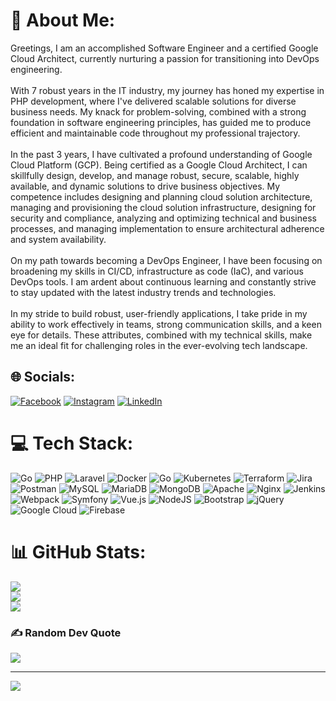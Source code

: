 # 💫 About Me:
Greetings, I am an accomplished Software Engineer and a certified Google Cloud Architect, currently nurturing a passion for transitioning into DevOps engineering.<br><br>With 7 robust years in the IT industry, my journey has honed my expertise in PHP development, where I've delivered scalable solutions for diverse business needs. My knack for problem-solving, combined with a strong foundation in software engineering principles, has guided me to produce efficient and maintainable code throughout my professional trajectory.<br><br>In the past 3 years, I have cultivated a profound understanding of Google Cloud Platform (GCP). Being certified as a Google Cloud Architect, I can skillfully design, develop, and manage robust, secure, scalable, highly available, and dynamic solutions to drive business objectives. My competence includes designing and planning cloud solution architecture, managing and provisioning the cloud solution infrastructure, designing for security and compliance, analyzing and optimizing technical and business processes, and managing implementation to ensure architectural adherence and system availability.<br><br>On my path towards becoming a DevOps Engineer, I have been focusing on broadening my skills in CI/CD, infrastructure as code (IaC), and various DevOps tools. I am ardent about continuous learning and constantly strive to stay updated with the latest industry trends and technologies.<br><br>In my stride to build robust, user-friendly applications, I take pride in my ability to work effectively in teams, strong communication skills, and a keen eye for details. These attributes, combined with my technical skills, make me an ideal fit for challenging roles in the ever-evolving tech landscape.


## 🌐 Socials:
[![Facebook](https://img.shields.io/badge/Facebook-%231877F2.svg?logo=Facebook&logoColor=white)](https://facebook.com/https://www.facebook.com/ulises.caballerocortez) [![Instagram](https://img.shields.io/badge/Instagram-%23E4405F.svg?logo=Instagram&logoColor=white)](https://instagram.com/https://www.instagram.com/ulisesvardash/) [![LinkedIn](https://img.shields.io/badge/LinkedIn-%230077B5.svg?logo=linkedin&logoColor=white)](https://linkedin.com/in/https://www.linkedin.com/in/ulises-sa%25C3%25BAl-caballero-cortez-858532129/) 

# 💻 Tech Stack:
![Go](https://img.shields.io/badge/go-%2300ADD8.svg?style=for-the-badge&logo=go&logoColor=white) ![PHP](https://img.shields.io/badge/php-%23777BB4.svg?style=for-the-badge&logo=php&logoColor=white) ![Laravel](https://img.shields.io/badge/laravel-%23FF2D20.svg?style=for-the-badge&logo=laravel&logoColor=white) ![Docker](https://img.shields.io/badge/docker-%230db7ed.svg?style=for-the-badge&logo=docker&logoColor=white) ![Go](https://img.shields.io/badge/go-%2300ADD8.svg?style=for-the-badge&logo=go&logoColor=white) ![Kubernetes](https://img.shields.io/badge/kubernetes-%23326ce5.svg?style=for-the-badge&logo=kubernetes&logoColor=white) ![Terraform](https://img.shields.io/badge/terraform-%235835CC.svg?style=for-the-badge&logo=terraform&logoColor=white) ![Jira](https://img.shields.io/badge/jira-%230A0FFF.svg?style=for-the-badge&logo=jira&logoColor=white) ![Postman](https://img.shields.io/badge/Postman-FF6C37?style=for-the-badge&logo=postman&logoColor=white) ![MySQL](https://img.shields.io/badge/mysql-%2300f.svg?style=for-the-badge&logo=mysql&logoColor=white) ![MariaDB](https://img.shields.io/badge/MariaDB-003545?style=for-the-badge&logo=mariadb&logoColor=white) ![MongoDB](https://img.shields.io/badge/MongoDB-%234ea94b.svg?style=for-the-badge&logo=mongodb&logoColor=white) ![Apache](https://img.shields.io/badge/apache-%23D42029.svg?style=for-the-badge&logo=apache&logoColor=white) ![Nginx](https://img.shields.io/badge/nginx-%23009639.svg?style=for-the-badge&logo=nginx&logoColor=white) ![Jenkins](https://img.shields.io/badge/jenkins-%232C5263.svg?style=for-the-badge&logo=jenkins&logoColor=white) ![Webpack](https://img.shields.io/badge/webpack-%238DD6F9.svg?style=for-the-badge&logo=webpack&logoColor=black) ![Symfony](https://img.shields.io/badge/symfony-%23000000.svg?style=for-the-badge&logo=symfony&logoColor=white) ![Vue.js](https://img.shields.io/badge/vuejs-%2335495e.svg?style=for-the-badge&logo=vuedotjs&logoColor=%234FC08D) ![NodeJS](https://img.shields.io/badge/node.js-6DA55F?style=for-the-badge&logo=node.js&logoColor=white) ![Bootstrap](https://img.shields.io/badge/bootstrap-%23563D7C.svg?style=for-the-badge&logo=bootstrap&logoColor=white) ![jQuery](https://img.shields.io/badge/jquery-%230769AD.svg?style=for-the-badge&logo=jquery&logoColor=white) ![Google Cloud](https://img.shields.io/badge/Google%20Cloud-%234285F4.svg?style=for-the-badge&logo=google-cloud&logoColor=white) ![Firebase](https://img.shields.io/badge/firebase-%23039BE5.svg?style=for-the-badge&logo=firebase)
# 📊 GitHub Stats:
![](https://github-readme-stats.vercel.app/api?username=vardash0131&theme=algolia&hide_border=false&include_all_commits=false&count_private=false)<br/>
![](https://github-readme-streak-stats.herokuapp.com/?user=vardash0131&theme=algolia&hide_border=false)<br/>
![](https://github-readme-stats.vercel.app/api/top-langs/?username=vardash0131&theme=algolia&hide_border=false&include_all_commits=false&count_private=false&layout=compact)

### ✍️ Random Dev Quote
![](https://quotes-github-readme.vercel.app/api?type=horizontal&theme=radical)


---
[![](https://visitcount.itsvg.in/api?id=vardash0131&icon=0&color=0)](https://visitcount.itsvg.in)

<!-- Proudly created with GPRM ( https://gprm.itsvg.in ) -->
